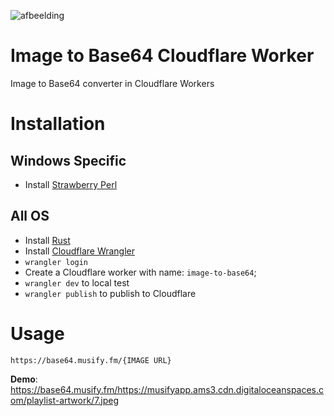![afbeelding](https://user-images.githubusercontent.com/33700526/207815865-9b471652-5723-4d35-8847-dce0fb9701eb.png)

# Image to Base64 Cloudflare Worker

Image to Base64 converter in Cloudflare Workers

# Installation

## Windows Specific
- Install [Strawberry Perl](https://strawberryperl.com/)

## All OS
- Install [Rust](https://www.rust-lang.org/tools/install)
- Install [Cloudflare Wrangler](https://developers.cloudflare.com/workers/cli-wrangler/install-update)
- `wrangler login`
- Create a Cloudflare worker with name: `image-to-base64`;
- `wrangler dev` to local test
- `wrangler publish` to publish to Cloudflare

# Usage

`https://base64.musify.fm/{IMAGE URL}`

**Demo**: https://base64.musify.fm/https://musifyapp.ams3.cdn.digitaloceanspaces.com/playlist-artwork/7.jpeg
